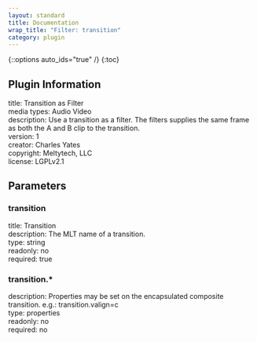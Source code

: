 ```yaml
---
layout: standard
title: Documentation
wrap_title: "Filter: transition"
category: plugin
---
```

{::options auto_ids="true" /}
{:toc}

## Plugin Information

title: Transition as Filter  
media types:
Audio  Video  
description: Use a transition as a filter. The filters supplies the same frame as both the A and B clip to the transition.  
version: 1  
creator: Charles Yates  
copyright: Meltytech, LLC  
license: LGPLv2.1  

## Parameters

### transition

title: Transition    
description:
The MLT name of a transition.  
type: string  
readonly: no  
required: true  

### transition.*

  
description:
Properties may be set on the encapsulated composite transition. e.g.: transition.valign=c  
type: properties  
readonly: no  
required: no  

